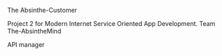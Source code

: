 The Absinthe-Customer

Project 2 for Modern Internet Service Oriented App Development.
Team The-AbsintheMind

API manager
